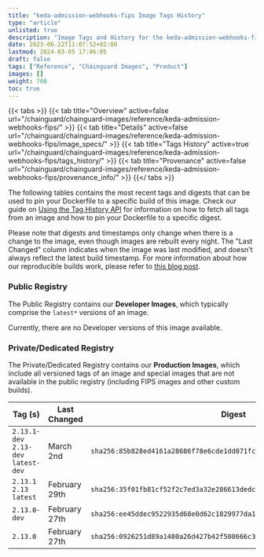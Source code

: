 ```yaml
---
title: "keda-admission-webhooks-fips Image Tags History"
type: "article"
unlisted: true
description: "Image Tags and History for the keda-admission-webhooks-fips Chainguard Image"
date: 2023-06-22T11:07:52+02:00
lastmod: 2024-03-05 17:06:05
draft: false
tags: ["Reference", "Chainguard Images", "Product"]
images: []
weight: 700
toc: true
---
```


{{< tabs >}}
{{< tab title="Overview" active=false url="/chainguard/chainguard-images/reference/keda-admission-webhooks-fips/" >}}
{{< tab title="Details" active=false url="/chainguard/chainguard-images/reference/keda-admission-webhooks-fips/image_specs/" >}}
{{< tab title="Tags History" active=true url="/chainguard/chainguard-images/reference/keda-admission-webhooks-fips/tags_history/" >}}
{{< tab title="Provenance" active=false url="/chainguard/chainguard-images/reference/keda-admission-webhooks-fips/provenance_info/" >}}
{{</ tabs >}}

The following tables contains the most recent tags and digests that can be used to pin your Dockerfile to a specific build of this image. Check our guide on [Using the Tag History API](/chainguard/chainguard-images/using-the-tag-history-api/) for information on how to fetch all tags from an image and how to pin your Dockerfile to a specific digest.

Please note that digests and timestamps only change when there is a change to the image, even though images are rebuilt every night. The "Last Changed" column indicates when the image was last modified, and doesn't always reflect the latest build timestamp. For more information about how our reproducible builds work, please refer to [this blog post](https://www.chainguard.dev/unchained/reproducing-chainguards-reproducible-image-builds).

### Public Registry
The Public Registry contains our **Developer Images**, which typically comprise the `latest*` versions of an image.

Currently, there are no Developer versions of this image available.

### Private/Dedicated Registry
The Private/Dedicated Registry contains our **Production Images**, which include all versioned tags of an image and special images that are not available in the public registry (including FIPS images and other custom builds).

| Tag (s)                               | Last Changed  | Digest                                                                    |
|---------------------------------------|---------------|---------------------------------------------------------------------------|
|  `2.13.1-dev` `2.13-dev` `latest-dev` | March 2nd     | `sha256:85b828ed4161a28686f78e6cde1dd071fc512f6b8793a5095311da41b188cf90` |
|  `2.13.1` `2.13` `latest`             | February 29th | `sha256:35f01fb81cf52f2c7ed3a32e286613dedcacff2128ad7a71faa8d1ca178cdf50` |
|  `2.13.0-dev`                         | February 27th | `sha256:ee45ddec9522935d68e0d62c1829977da1682ee826f03d65074e0787e05e4425` |
|  `2.13.0`                             | February 27th | `sha256:0926251d89a1480a26d427b42f500666c30b5a4fa8c8ff1724d4706ba211f1b4` |

